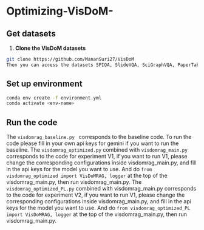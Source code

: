 # Optimizing-VisDoM-

## Get datasets
1) **Clone the VisDoM datasets**
```bash
git clone https://github.com/MananSuri27/VisDoM
Then you can access the datasets SPIQA, SlideVQA, SciGraphVQA, PaperTab, FetaTab, as well as the eval.py for calculating Word Overlap F1 scores.
```
## Set up environment
```bash
conda env create -f environment.yml
conda activate <env-name>  
```

## Run the code
The ```visdomrag_baseline.py ``` corresponds to the baseline code. To run the code please fill in your own api keys for gemini if you want to run the baseline.
The ```visdomrag_optimized.py``` combined with ```visdomrag_main.py``` corresponds to the code for experiment V1, if you want to run V1, please change the corresponding configurations inside visdomrag_main.py, and fill in the api keys for the model you want to use. And do ```from visdomrag_optimized import VisDoMRAG, logger``` at the top of the visdomrag_main.py, then run visdomrag_main.py.
The ```visdomrag_optimized_PL.py``` combined with visdomrag_main.py corresponds to the code for experiment V2, if you want to run V1, please change the corresponding configurations inside visdomrag_main.py, and fill in the api keys for the model you want to use. And do ```from visdomrag_optimized_PL import VisDoMRAG, logger``` at the top of the visdomrag_main.py, then run visdomrag_main.py.
